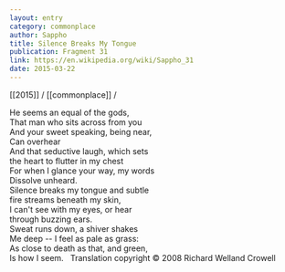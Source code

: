 ```yaml
---
layout: entry
category: commonplace
author: Sappho
title: Silence Breaks My Tongue
publication: Fragment 31
link: https://en.wikipedia.org/wiki/Sappho_31
date: 2015-03-22
---
```


[[2015]] / [[commonplace]] / 

He seems an equal of the gods,
<br>That man who sits across from you
<br>And your sweet speaking, being near,
<br>Can overhear
<br>And that seductive laugh, which sets
<br>the heart to flutter in my chest
<br>For when I glance your way, my words
<br>Dissolve unheard.
<br>Silence breaks my tongue and subtle
<br>fire streams beneath my skin,
<br>I can't see with my eyes, or hear
<br>through buzzing ears.
<br>Sweat runs down, a shiver shakes
<br>Me deep -- I feel as pale as grass:
<br>As close to death as that, and green,
<br>Is how I seem.
 
Translation copyright © 2008 Richard Welland Crowell